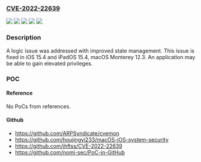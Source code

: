 ### [CVE-2022-22639](https://cve.mitre.org/cgi-bin/cvename.cgi?name=CVE-2022-22639)
![](https://img.shields.io/static/v1?label=Product&message=iOS%20and%20iPadOS&color=blue)
![](https://img.shields.io/static/v1?label=Product&message=macOS&color=blue)
![](https://img.shields.io/static/v1?label=Version&message=%3C%2012.3%20&color=brighgreen)
![](https://img.shields.io/static/v1?label=Version&message=%3C%2015.4%20&color=brighgreen)
![](https://img.shields.io/static/v1?label=Vulnerability&message=An%20application%20may%20be%20able%20to%20gain%20elevated%20privileges&color=brighgreen)

### Description

A logic issue was addressed with improved state management. This issue is fixed in iOS 15.4 and iPadOS 15.4, macOS Monterey 12.3. An application may be able to gain elevated privileges.

### POC

#### Reference
No PoCs from references.

#### Github
- https://github.com/ARPSyndicate/cvemon
- https://github.com/houjingyi233/macOS-iOS-system-security
- https://github.com/jhftss/CVE-2022-22639
- https://github.com/nomi-sec/PoC-in-GitHub

